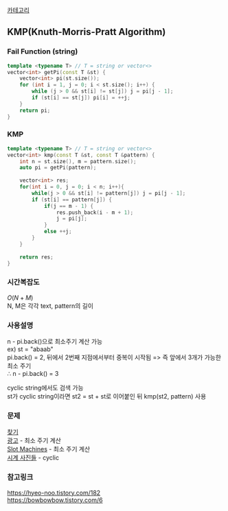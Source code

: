 [카테고리](/README.md)
## KMP(Knuth-Morris-Pratt Algorithm)
### Fail Function (string)
```cpp
template <typename T> // T = string or vector<>
vector<int> getPi(const T &st) {
    vector<int> pi(st.size());
    for (int i = 1, j = 0; i < st.size(); i++) {
        while (j > 0 && st[i] != st[j]) j = pi[j - 1];
        if (st[i] == st[j]) pi[i] = ++j;
    }
    return pi;
}
```
### KMP
```cpp
template <typename T> // T = string or vector<>
vector<int> kmp(const T &st, const T &pattern) {
    int n = st.size(), m = pattern.size();
    auto pi = getPi(pattern);
    
    vector<int> res;
    for(int i = 0, j = 0; i < n; i++){
        while(j > 0 && st[i] != pattern[j]) j = pi[j - 1];
        if (st[i] == pattern[j]) {
            if(j == m - 1) {
                res.push_back(i - m + 1);
                j = pi[j];
            }
            else ++j;
        }
    }
    
    return res;
}
```
### 시간복잡도 
$O(N+M)$   
N, M은 각각 text, pattern의 길이

### 사용설명
n - pi.back()으로 최소주기 계산 가능   
ex) st = "abaab"   
pi.back() = 2, 뒤에서 2번째 지점에서부터 중복이 시작됨 => 즉 앞에서 3개가 가능한 최소 주기   
$\therefore$ n - pi.back() = 3   

cyclic string에서도 검색 가능   
st가 cyclic string이라면 st2 = st + st로 이어붙인 뒤 kmp(st2, pattern) 사용

### 문제
[찾기](https://www.acmicpc.net/problem/1786)   
[광고](https://www.acmicpc.net/problem/1305) - 최소 주기 계산   
[Slot Machines](https://www.acmicpc.net/problem/14959) - 최소 주기 계산   
[시계 사진들](https://www.acmicpc.net/problem/10266) - cyclic   

### 참고링크
https://hyeo-noo.tistory.com/182   
https://bowbowbow.tistory.com/6